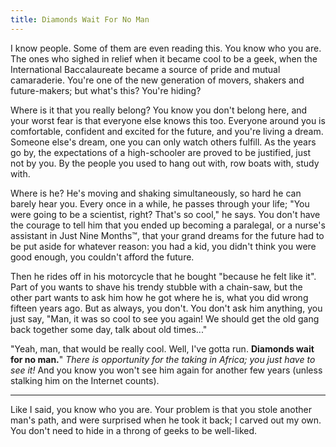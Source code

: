 ```yaml
---
title: Diamonds Wait For No Man
---
```


I know people. Some of them are even reading this. You know who you are.
The ones who sighed in relief when it became cool to be a geek, when the
International Baccalaureate became a source of pride and mutual
camaraderie. You're one of the new generation of movers, shakers and
future-makers; but what's this? You're hiding?

<!--more-->

Where is it that you really belong? You know you don't belong here, and
your worst fear is that everyone else knows this too. Everyone around
you is comfortable, confident and excited for the future, and you're
living a dream. Someone else's dream, one you can only watch others
fulfill. As the years go by, the expectations of a high-schooler are
proved to be justified, just not by you. By the people you used to hang
out with, row boats with, study with.

Where is he? He's moving and shaking simultaneously, so hard he can
barely hear you. Every once in a while, he passes through your life;
"You were going to be a scientist, right? That's so cool," he says. You
don't have the courage to tell him that you ended up becoming a
paralegal, or a nurse's assistant in Just Nine Months&#8482;, that your
grand dreams for the future had to be put aside for whatever reason: you
had a kid, you didn't think you were good enough, you couldn't afford
the future.

Then he rides off in his motorcycle that he bought "because he felt like
it". Part of you wants to shave his trendy stubble with a chain-saw, but
the other part wants to ask him how he got where he is, what you did
wrong fifteen years ago. But as always, you don't. You don't ask him
anything, you just say, "Man, it was so cool to see you again! We should
get the old gang back together some day, talk about old times..."

"Yeah, man, that would be really cool. Well, I've gotta run. **Diamonds
wait for no man.**" *There is opportunity for the taking in Africa; you
just have to see it!* And you know you won't see him again for another
few years (unless stalking him on the Internet counts).

---------

Like I said, you know who you are. Your problem is that you stole
another man's path, and were surprised when he took it back; I carved
out my own. You don't need to hide in a throng of geeks to be
well-liked.
